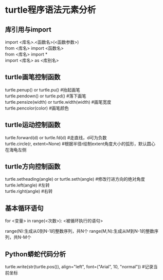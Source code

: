 # turtle程序语法元素分析

## 库引用与import

import <库名>.<函数名>(<函数参数>)  
from <库名> import <函数名>  
from <库名> import *  
import <库名> as <库别名>  

## turtle画笔控制函数

turtle.penup() or turtle.pu() #抬起画笔  
turtle.pendown() or turtle.pd() #落下画笔  
turtle.pensize(width) or turtle.width(width) #画笔宽度  
turtle.pencolor(color) #画笔颜色

## turtle运动控制函数

turtle.forward(d) or turtle.fd(d) #走直线，d可为负数  
turtle.circle(r, extent=None) #根据半径r绘制extent角度大小的弧形，默认圆心在海龟左侧  

## turtle方向控制函数

turtle.setheading(angle) or turtle.seth(angle) #修改行进方向的绝对角度  
turtle.left(angle) #左转  
turtle.right(angle) #右转  

## 基本循环语句  

for <变量> in range(<次数>):
    <被循环执行的语句>

range(N):生成从0到N-1的整数序列，共N个
range(M,N):生成从M到N-1的整数序列，共N-M个

## Python蟒蛇代码分析

turtle.write(str(turtle.pos()), align="left", font=("Arial", 10, "normal")) #记录当前坐标  
